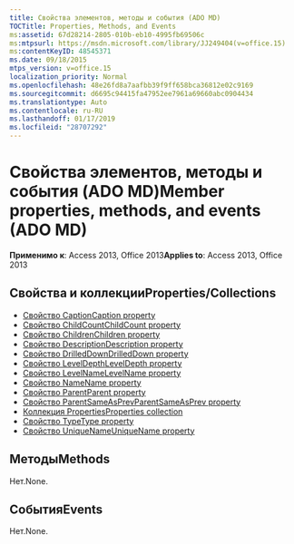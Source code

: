 ```yaml
---
title: Свойства элементов, методы и события (ADO MD)
TOCTitle: Properties, Methods, and Events
ms:assetid: 67d28214-2805-010b-eb10-4995fb69506c
ms:mtpsurl: https://msdn.microsoft.com/library/JJ249404(v=office.15)
ms:contentKeyID: 48545371
ms.date: 09/18/2015
mtps_version: v=office.15
localization_priority: Normal
ms.openlocfilehash: 48e26fd8a7aafbb39f9ff658bca36812e02c9169
ms.sourcegitcommit: d6695c94415fa47952ee7961a69660abc0904434
ms.translationtype: Auto
ms.contentlocale: ru-RU
ms.lasthandoff: 01/17/2019
ms.locfileid: "28707292"
---
```

# <a name="member-properties-methods-and-events-ado-md"></a><span data-ttu-id="dabca-102">Свойства элементов, методы и события (ADO MD)</span><span class="sxs-lookup"><span data-stu-id="dabca-102">Member properties, methods, and events (ADO MD)</span></span>

<span data-ttu-id="dabca-103">**Применимо к**: Access 2013, Office 2013</span><span class="sxs-lookup"><span data-stu-id="dabca-103">**Applies to**: Access 2013, Office 2013</span></span>

## <a name="propertiescollections"></a><span data-ttu-id="dabca-104">Свойства и коллекции</span><span class="sxs-lookup"><span data-stu-id="dabca-104">Properties/Collections</span></span>

- [<span data-ttu-id="dabca-105">Свойство Caption</span><span class="sxs-lookup"><span data-stu-id="dabca-105">Caption property</span></span>](caption-property-ado-md.md)
- [<span data-ttu-id="dabca-106">Свойство ChildCount</span><span class="sxs-lookup"><span data-stu-id="dabca-106">ChildCount property</span></span>](childcount-property-ado-md.md)
- [<span data-ttu-id="dabca-107">Свойство Children</span><span class="sxs-lookup"><span data-stu-id="dabca-107">Children property</span></span>](children-property-ado-md.md)
- [<span data-ttu-id="dabca-108">Свойство Description</span><span class="sxs-lookup"><span data-stu-id="dabca-108">Description property</span></span>](description-property-ado-md.md)
- [<span data-ttu-id="dabca-109">Свойство DrilledDown</span><span class="sxs-lookup"><span data-stu-id="dabca-109">DrilledDown property</span></span>](drilleddown-property-ado-md.md)
- [<span data-ttu-id="dabca-110">Свойство LevelDepth</span><span class="sxs-lookup"><span data-stu-id="dabca-110">LevelDepth property</span></span>](leveldepth-property-ado-md.md)
- [<span data-ttu-id="dabca-111">Свойство LevelName</span><span class="sxs-lookup"><span data-stu-id="dabca-111">LevelName property</span></span>](levelname-property-ado-md.md)
- [<span data-ttu-id="dabca-112">Свойство Name</span><span class="sxs-lookup"><span data-stu-id="dabca-112">Name property</span></span>](name-property-ado-md.md)
- [<span data-ttu-id="dabca-113">Свойство Parent</span><span class="sxs-lookup"><span data-stu-id="dabca-113">Parent property</span></span>](parent-property-ado-md.md)
- [<span data-ttu-id="dabca-114">Свойство ParentSameAsPrev</span><span class="sxs-lookup"><span data-stu-id="dabca-114">ParentSameAsPrev property</span></span>](parentsameasprev-property-ado-md.md)
- [<span data-ttu-id="dabca-115">Коллекция Properties</span><span class="sxs-lookup"><span data-stu-id="dabca-115">Properties collection</span></span>](properties-collection-ado.md)
- [<span data-ttu-id="dabca-116">Свойство Type</span><span class="sxs-lookup"><span data-stu-id="dabca-116">Type property</span></span>](type-property-ado-md.md)
- [<span data-ttu-id="dabca-117">Свойство UniqueName</span><span class="sxs-lookup"><span data-stu-id="dabca-117">UniqueName property</span></span>](uniquename-property-ado-md.md)


## <a name="methods"></a><span data-ttu-id="dabca-118">Методы</span><span class="sxs-lookup"><span data-stu-id="dabca-118">Methods</span></span>

<span data-ttu-id="dabca-119">Нет.</span><span class="sxs-lookup"><span data-stu-id="dabca-119">None.</span></span>

## <a name="events"></a><span data-ttu-id="dabca-120">События</span><span class="sxs-lookup"><span data-stu-id="dabca-120">Events</span></span>

<span data-ttu-id="dabca-121">Нет.</span><span class="sxs-lookup"><span data-stu-id="dabca-121">None.</span></span>

